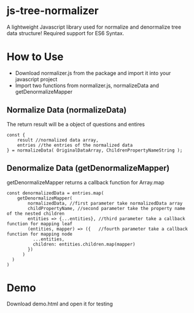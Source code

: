 # js-tree-normalizer
A lightweight Javascript library used for normalize and denormalize tree data structure! Required support for ES6 Syntax.


# How to Use
* Download normalizer.js from the package and import it into your javascript project
* Import two functions from normalizer.js, normalizeData and getDenormalizeMapper

## Normalize Data (normalizeData)
The return result will be a object of questions and entires
```
const {
    result //normalized data array,
    entries //the entries of the normalized data
} = normalizeData( OriginalDataArray, ChildrenPropertyNameString );
```

## Denormalize Data (getDenormalizeMapper)
getDenormalizeMapper returns a callback function for Array.map
```
const denormalizedData = entries.map(
    getDenormalizeMapper(
        normalizedData, //first parameter take normalizedData array
        childPropertyName, //second parameter take the property name of the nested children
        entities => {...entities}, //third parameter take a callback function for mapping leaf
        (entities, mapper) => ({   //fourth parameter take a callback function for mapping node
          ...entities,
          children: entities.children.map(mapper)
        })
      )
  )
)
```
# Demo 
Download demo.html and open it for testing

